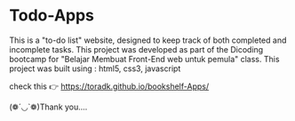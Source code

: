 # Todo-Apps
This is a "to-do list" website, designed to keep track of both completed and incomplete tasks. This project was developed as part of the Dicoding bootcamp for "Belajar Membuat Front-End web untuk pemula" class. 
This project was built using : html5, css3, javascript

check this 👉 https://toradk.github.io/bookshelf-Apps/

(❁´◡`❁)Thank you....
